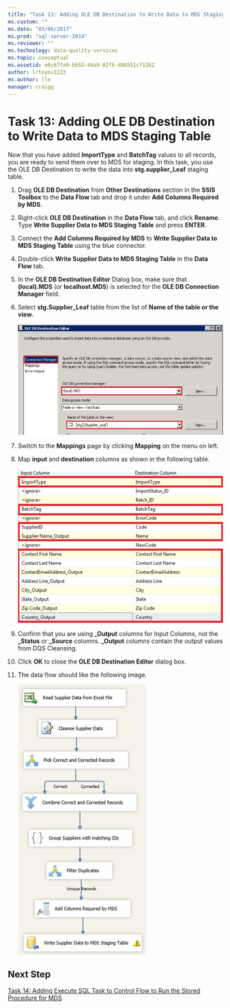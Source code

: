 ```yaml
---
title: "Task 13: Adding OLE DB Destination to Write Data to MDS Staging Table | Microsoft Docs"
ms.custom: ""
ms.date: "03/06/2017"
ms.prod: "sql-server-2014"
ms.reviewer: ""
ms.technology: data-quality-services
ms.topic: conceptual
ms.assetid: e6c67fa9-bb52-44a9-82f6-d86551cf12b2
author: lrtoyou1223
ms.author: lle
manager: craigg
---
```

# Task 13: Adding OLE DB Destination to Write Data to MDS Staging Table
  Now that you have added **ImportType** and **BatchTag** values to all records, you are ready to send them over to MDS for staging. In this task, you use the OLE DB Destination to write the data into **stg.supplier_Leaf** staging table.  
  
1.  Drag **OLE DB Destination** from **Other Destinations** section in the **SSIS Toolbox** to the **Data Flow** tab and drop it under **Add Columns Required by MDS**.  
  
2.  Right-click **OLE DB Destination** in the **Data Flow** tab, and click **Rename**. Type **Write Supplier Data to MDS Staging Table** and press **ENTER**.  
  
3.  Connect the **Add Columns Required by MDS** to **Write Supplier Data to MDS Staging Table** using the blue connector.  
  
4.  Double-click **Write Supplier Data to MDS Staging Table** in the **Data Flow** tab.  
  
5.  In the **OLE DB Destination Editor** Dialog box, make sure that **(local).MDS** (or **localhost.MDS**) is selected for the **OLE DB Connection Manager** field.  
  
6.  Select **stg.Supplier_Leaf** table from the list of **Name of the table or the view**.  
  
     ![OLEDB Destination Editor](../../2014/tutorials/media/et-addingoledbdestinationtowdtomdsst-01.jpg "OLEDB Destination Editor")  
  
7.  Switch to the **Mappings** page by clicking **Mapping** on the menu on left.  
  
8.  Map **input** and **destination** columns as shown in the following table.  
  
     ![OLEDB Destination Editor - Mappings](../../2014/tutorials/media/et-addingoledbdestinationtowdtomdsst-02.jpg "OLEDB Destination Editor - Mappings")  
  
9. Confirm that you are using **_Output** columns for Input Columns, not the **_Status** or **_Source** columns. **_Output** columns contain the output values from DQS Cleansing.  
  
10. Click **OK** to close the **OLE DB Destination Editor** dialog box.  
  
11. The data flow should like the following image.  
  
     ![Completed Data Flow](../../2014/tutorials/media/et-addingoledbdestinationtowdtomdsst-03.jpg "Completed Data Flow")  
  
## Next Step  
 [Task 14: Adding Execute SQL Task to Control Flow to Run the Stored Procedure for MDS](../../2014/tutorials/task-14-add-execute-to-control-flow-run-mds-stored-procedure.md)  
  
  
